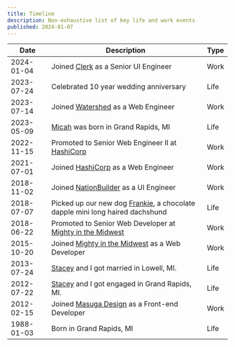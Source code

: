 ```yaml
---
title: Timeline
description: Non-exhaustive list of key life and work events
published: 2024-01-07
---
```


| Date       | Description                                                                                 | Type |
| ---------- | ------------------------------------------------------------------------------------------- | ---- |
| 2024-01-04 | Joined [Clerk](https://clerk.com) as a Senior UI Engineer                                   | Work |
| 2023-07-24 | Celebrated 10 year wedding anniversary                                                      | Life |
| 2023-07-14 | Joined [Watershed](https://watershed.com) as a Web Engineer                                 | Work |
| 2023-05-09 | [Micah](/micah) was born in Grand Rapids, MI                                                | Life |
| 2022-11-15 | Promoted to Senior Web Engineer II at [HashiCorp](https://hashicorp.com)                    | Work |
| 2021-07-01 | Joined [HashiCorp](https://hashicorp.com) as a Web Engineer                                 | Work |
| 2018-11-02 | Joined [NationBuilder](http://nationbuilder.com) as a UI Engineer                           | Work |
| 2018-07-07 | Picked up our new dog [Frankie](/frankie), a chocolate dapple mini long haired dachshund    | Life |
| 2018-06-22 | Promoted to Senior Web Developer at [Mighty in the Midwest](https://mightyinthemidwest.com) | Work |
| 2015-10-20 | Joined [Mighty in the Midwest](https://mightyinthemidwest.com) as a Web Developer           | Work |
| 2013-07-24 | [Stacey](/stacey) and I got married in Lowell, MI.                                          | Life |
| 2012-07-22 | [Stacey](/stacey) and I got engaged in Grand Rapids, MI.                                    | Life |
| 2012-02-15 | Joined [Masuga Design](https://gomasuga.com) as a Front-end Developer                       | Work |
| 1988-01-03 | Born in Grand Rapids, MI                                                                    | Life |
